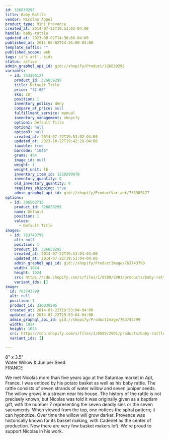 ```yaml
---
id: 326839295
title: Baby Rattle
vendor: Nicolas Appel
product_type: Mini Provence
created_at: 2014-07-22T19:53:02-04:00
handle: baby-rattle
updated_at: 2023-08-02T14:36:08-04:00
published_at: 2011-06-02T14:26:00-04:00
template_suffix: ""
published_scope: web
tags: it's art!, kids
status: active
admin_graphql_api_id: gid://shopify/Product/326839295
variants:
  - id: 753305127
    product_id: 326839295
    title: Default Title
    price: "32.00"
    sku: I8
    position: 1
    inventory_policy: deny
    compare_at_price: null
    fulfillment_service: manual
    inventory_management: shopify
    option1: Default Title
    option2: null
    option3: null
    created_at: 2014-07-22T19:53:02-04:00
    updated_at: 2023-10-27T19:42:28-04:00
    taxable: true
    barcode: "1046"
    grams: 454
    image_id: null
    weight: 1
    weight_unit: lb
    inventory_item_id: 1228299078
    inventory_quantity: 0
    old_inventory_quantity: 0
    requires_shipping: true
    admin_graphql_api_id: gid://shopify/ProductVariant/753305127
options:
  - id: 386502715
    product_id: 326839295
    name: Default
    position: 1
    values:
      - Default Title
images:
  - id: 763743799
    alt: null
    position: 1
    product_id: 326839295
    created_at: 2014-07-22T19:53:04-04:00
    updated_at: 2014-07-22T19:53:04-04:00
    admin_graphql_api_id: gid://shopify/ProductImage/763743799
    width: 1024
    height: 1024
    src: https://cdn.shopify.com/s/files/1/0589/2901/products/baby-rattle_1.jpeg?v=1406073184
    variant_ids: []
image:
  id: 763743799
  alt: null
  position: 1
  product_id: 326839295
  created_at: 2014-07-22T19:53:04-04:00
  updated_at: 2014-07-22T19:53:04-04:00
  admin_graphql_api_id: gid://shopify/ProductImage/763743799
  width: 1024
  height: 1024
  src: https://cdn.shopify.com/s/files/1/0589/2901/products/baby-rattle_1.jpeg?v=1406073184
  variant_ids: []

---
```


8" x 3.5"  
Water Willow & Juniper Seed  
FRANCE

We met Nicolas more than five years ago at the Saturday market in Apt, France. I was enticed by his potato basket as well as his baby rattle. The rattle consists of seven strands of water willow and seven juniper seeds. The willow grows in a stream near his house. The history of the rattle is not precisely known, but Nicolas was told it was originally given as a baptism gift, with the number 7 representing the seven deadly sins or the seven sacraments. When viewed from the top, one notices the spiral pattern; it can hypnotize. Over time the willow will grow darker. Provence was historically known for its basket making, with Cadenet as the center of production. Now there are very few basket makers left. We're proud to support Nicolas in his work.